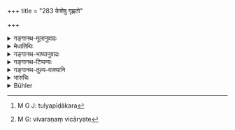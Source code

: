 +++
title = "283 केशेषु गृह्णतो"

+++

<details><summary>गङ्गानथ-मूलानुवादः</summary>

If he catches hold of the hair, the king shall unhesitatingly have his hands out off; also if he lays hold of the feet, the beard, the neck, or the scrotum.—(283)
</details>

<details><summary>मेधातिथिः</summary>

"दर्पाद्" इत्य् अनुवर्तते । परिभवबुद्ध्या **केशेषु** ब्राह्मणं **गृह्णतः** शूद्रस्य **हस्तौ छेदयेत्** । द्विवचम् एकेनापि द्वाभ्यां तुल्यपीडाकरणे[^२३०] उभयच्छेदो नैकस्यैव । **दाडिका** श्मश्रु । अन्यद् अपि यद् अङ्गं गृह्यमाणं ग्रीवादितुल्यपीडाकरं तत्र सर्वथाप्य् अयम् एव दण्डः । **अविचारयन्** । पीडा कियत्य् अस्य गृहीतस्य संजाता महती स्वल्पा वेति एतद् अनुबन्धश्लोकप्राप्तं विचारणं निवार्यते[^२३१] । ग्रहणमात्रे दण्डः ॥ ८.२८३ ॥


[^२३१]:
     M G: vivaraṇaṃ vicāryate


[^२३०]:
     M G J: tulyapīḍākara
</details>

<details><summary>गङ्गानथ-भाष्यानुवादः</summary>

The phrase ‘*out of arrogance*’ of the preceding verse has to be construed with this verse also.

If the *Śūdra* lays hold of the Brāhmaṇa’s hair, with a view to insult him, his hands should be cut off. The dual number has been used for the purpose of indicating that even when the catching is done with a single hand, since the pain caused is the same as that in the case of catching with both hands, it is *both* the hands that shall be cut off, and not
*one* only.

‘*Dāḍhikā*’ is *beard*.

In the case of other parts of the body also, the catching of which causes the same pain as the catching of the neck and other limbs mentioned, the punishment shall be the same as the one here laid down.

‘*Unhesitatingly*’;—this forbids any consideration regarding the exact amount of pain caused by the catching,—whether it has been much or otherwise. The sense is that the punishment is to be inflicted for the mere *catching*.—(288)
</details>

<details><summary>गङ्गानथ-टिप्पन्यः</summary>

It is difficult to see why Hopkins calls the reading ‘*dāḍhikāyām*,’
‘obscure.’

This verse is quoted in *Aparārka* (p. 814), which adds the following
notes:—‘*Dāḍhikāyām*’—on the beard,—‘*Vṛsaṇeṣu* scrotum and the rest; if
the scrotum *alone* were meant, then the plural ending could not be
justified;—in *Vivādaratnākara* (p. 268), which remarks that the dual
ending has been used in ‘*hastau*’ with a view to indicate that *both
hands* are to be cut off even though the beard be held by one only; and
it explains ‘*dāḍhikā*,’ as ‘beard’—and in *Vivādachintāmaṇi* (Calcutta,
p, 76), which explains these two verses to mean that ‘if a Śūdra insults
a man of any of the higher castes by spitting at him, his lips should be
cut off—if by urinating on his body, his urinary organ should be cut
off,—if by passing wind over him, the anus should be cut off,—and if by
catching hold of his hair, then his hands should be cut off.’
</details>

<details><summary>गङ्गानथ-तुल्य-वाक्यानि</summary>

*Viṣṇu* (5.65).—‘If he seizes him by his feet, by his hair, by his
garment, or by his hand, he shall pay ten *Paṇas*.’

*Arthaśāstra* (p. 106).—‘On touching his feet, garment, hands or hair,
the fine shall be multiples of six respectively.’

*Nārada* (15-16.28).—‘If he pulls a superior by the hair, the King shall
unhesitatingly cause his hands to be out off; likewise if he seizes him
by the feet, beard, neck or scrotum.’

*Yājñavalkya* (2.217).—‘For pulling a person by the feet, hair, garment
or hands,—there shall be a fine of 10 *Paṇas*; for causing pain,
dragging, binding with cloth and striking with the feet, the fine shall
be a hundred.’
</details>

<details><summary>भारुचिः</summary>

एवं च सति न मारणम् एव हिंसा, किं तर्हि अनेकोपायसाध्यं च परदुःख्[ओत्पादनम्, द्वि]जातीनाम् एवान्योन्यव्यतिक्रमे धनदण्ड उच्यते, पूर्वदण्डस्य वैकल्पिकः, एतेषाम् अप्रत्ययापराधापेक्षया ॥ ८.२८२ ॥
</details>

<details><summary>Bühler</summary>

283	If he lays hold of the hair (of a superior), let the (king) unhesitatingly cut off his hands, likewise (if he takes him) by the feet, the beard, the neck, or the scrotum.
</details>
